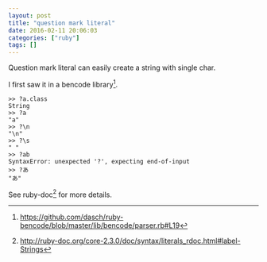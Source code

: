 ```yaml
---
layout: post
title: "question mark literal"
date: 2016-02-11 20:06:03
categories: ["ruby"]
tags: []
---
```


Question mark literal can easily create a string with single char.

I first saw it in a bencode library[^1].

```
>> ?a.class
String
>> ?a
"a"
>> ?\n
"\n"
>> ?\s
" "
>> ?ab
SyntaxError: unexpected '?', expecting end-of-input
>> ?あ
"あ"
```

See ruby-doc[^2] for more details.



[^1]: https://github.com/dasch/ruby-bencode/blob/master/lib/bencode/parser.rb#L19

[^2]: http://ruby-doc.org/core-2.3.0/doc/syntax/literals_rdoc.html#label-Strings
